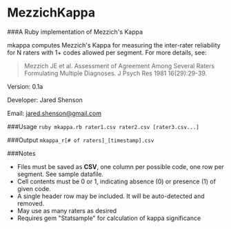 # MezzichKappa
###A Ruby implementation of Mezzich's Kappa

mkappa computes Mezzich's Kappa for measuring the inter-rater reliability
for N raters with 1+ codes allowed per segment. For more details, see:

>Mezzich JE et al. Assessment of Agreement Among Several Raters Formulating
>Multiple Diagnoses. J Psych Res 1981 16(29):29-39.

Version: 0.1a

Developer: Jared Shenson

Email: jared.shenson@gmail.com

###Usage
`ruby mkappa.rb rater1.csv rater2.csv [rater3.csv...]`

###Output
`mkappa_r[# of raters]_[timestamp].csv`

###Notes
- Files must be saved as __CSV__, one column per possible code, one row per segment. See sample datafile.
- Cell contents must be 0 or 1, indicating absence (0) or presence (1) of given code.
- A single header row may be included. It will be auto-detected and removed.
- May use as many raters as desired 
- Requires gem "Statsample" for calculation of kappa significance
